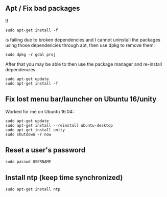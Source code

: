 ## Apt / Fix bad packages

If 

    sudo apt-get install -f

is failing due to broken dependencies and I cannot uninstall the packages using those dependencies through apt, then use dpkg to remove them:

    sudo dpkg -r gdal proj

After that you may be able to then use the package manager and re-install dependencies:

    sudo apt-get update
    sudo apt-get install -f

## Fix lost menu bar/launcher on Ubuntu 16/unity

Worked for me on Ubuntu 16.04:

```
sudo apt-get update
sudo apt-get install --reinstall ubuntu-desktop
sudo apt-get install unity
sudo shutdown -r now
```

## Reset a user's password

```
sudo passwd USERNAME
```

## Install ntp (keep time synchronized)

```
sudo apt-get install ntp
```
